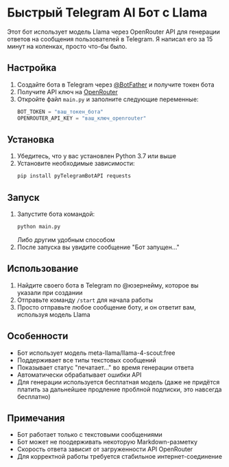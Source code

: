 # Быстрый Telegram AI Бот с Llama

Этот бот использует модель Llama через OpenRouter API для генерации ответов на сообщения пользователей в Telegram. Я написал его за 15 минут на коленках, просто что-бы было.

## Настройка

1. Создайте бота в Telegram через [@BotFather](https://t.me/BotFather) и получите токен бота
2. Получите API ключ на [OpenRouter](https://openrouter.ai/settings/keys)
3. Откройте файл `main.py` и заполните следующие переменные:
   ```python
   BOT_TOKEN = "ваш_токен_бота"
   OPENROUTER_API_KEY = "ваш_ключ_openrouter"
   ```

## Установка

1. Убедитесь, что у вас установлен Python 3.7 или выше
2. Установите необходимые зависимости:
   ```bash
   pip install pyTelegramBotAPI requests
   ```

## Запуск

1. Запустите бота командой:
   ```bash
   python main.py
   ```
   Либо другим удобным способом
2. После запуска вы увидите сообщение "Бот запущен..."

## Использование

1. Найдите своего бота в Telegram по @юзернейму, которое вы указали при создании
2. Отправьте команду `/start` для начала работы
3. Просто отправьте любое сообщение боту, и он ответит вам, используя модель Llama

## Особенности

- Бот использует модель meta-llama/llama-4-scout:free
- Поддерживает все типы текстовых сообщений
- Показывает статус "печатает..." во время генерации ответа
- Автоматически обрабатывает ошибки API
- Для генерации используется бесплатная модель (даже не придётся платить за дальнейшее продление проблной подписки, это навсегда бесплатно)

## Примечания

- Бот работает только с текстовыми сообщениями
- Бот может не поодерживать некоторую Markdown-разметку
- Скорость ответа зависит от загруженности API OpenRouter
- Для корректной работы требуется стабильное интернет-соединение 